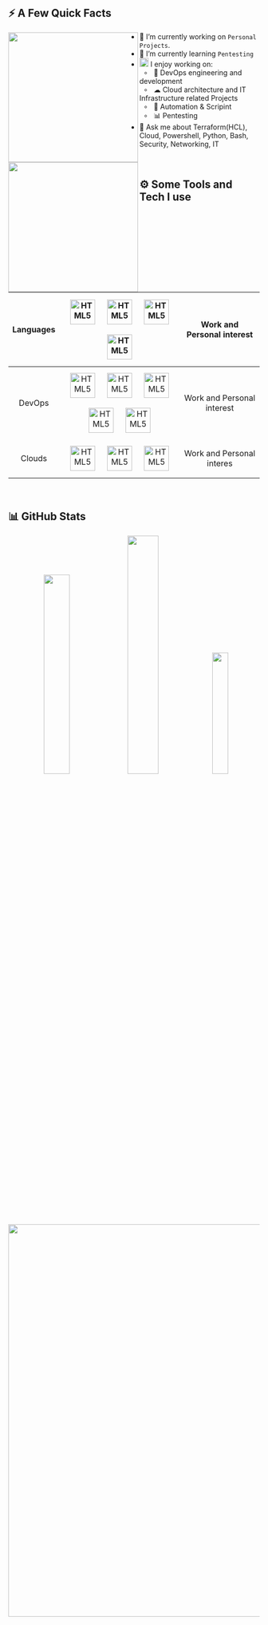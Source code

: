 ## ⚡️ A Few Quick Facts

<div>
<img align="left" height="260vh" src="https://media2.giphy.com/media/v1.Y2lkPTc5MGI3NjExZjIyNHZjenFhOXk1MXo5cm9oY3VvMDN5OXlseThoanlyY3BpeGozNiZlcD12MV9pbnRlcm5hbF9naWZfYnlfaWQmY3Q9Zw/UFGj6EYw5JhMQ/giphy.gif">
<img align="left" height="260vh" src="https://upload.wikimedia.org/wikipedia/commons/3/3d/1_120_transparent.png">
</div>

- 🔭 I’m currently working on `Personal Projects`.
- 🌱 I’m currently learning `Pentesting` 
- <img src="https://media.giphy.com/media/WUlplcMpOCEmTGBtBW/giphy.gif" width="18">  I enjoy working on:<br>
&nbsp; ∘ &nbsp; 🥷 DevOps engineering and development<br>
&nbsp; ∘ &nbsp; ☁ Cloud architecture and IT Infrastructure related Projects<br>
&nbsp; ∘ &nbsp; 🤖 Automation & Scripint<br>
&nbsp; ∘ &nbsp; 📊 Pentesting<br>
- 💬 Ask me about Terraform(HCL), Cloud, Powershell, Python, Bash, Security, Networking, IT
  
<br>

## ⚙️ Some Tools and Tech I use

| Languages | <img style="margin: 10px" src="https://www.svgrepo.com/show/373999/powershell2.svg" alt="HTML5" height="50" /> <img style="margin: 10px" src="https://www.svgrepo.com/show/452091/python.svg" alt="HTML5" height="50" /> <img style="margin: 10px" src="https://www.svgrepo.com/show/508897/bash02.svg" alt="HTML5" height="50" /> <img style="margin: 10px" src="https://www.svgrepo.com/show/448253/terraform.svg" alt="HTML5" height="50" /> | Work and Personal interest
| :---: | :---: | :---: |
| DevOps | <img style="margin: 10px" src="https://www.svgrepo.com/show/376331/kubernetes.svg" alt="HTML5" height="50" /> <img style="margin: 10px" src="https://www.svgrepo.com/show/353929/jenkins.svg" alt="HTML5" height="50" /> <img style="margin: 10px" src="https://www.svgrepo.com/show/448236/linux.svg" alt="HTML5" height="50" /> <img style="margin: 10px" src="https://www.svgrepo.com/show/448221/docker.svg" alt="HTML5" height="50" /> <img style="margin: 10px" src="https://www.svgrepo.com/show/448253/terraform.svg" alt="HTML5" height="50" /> | Work and Personal interest
| Clouds | <img style="margin: 10px" src="https://www.svgrepo.com/show/448223/gcp.svg" alt="HTML5" height="50" /> <img style="margin: 10px" src="https://www.svgrepo.com/show/376356/aws.svg" alt="HTML5" height="50" /> <img style="margin: 10px" src="https://www.svgrepo.com/show/448274/azure.svg" alt="HTML5" height="50" /> | Work and Personal interes

<br>

## 📊 GitHub Stats

<p align="center">
  <img src="https://github-readme-stats.vercel.app/api?username=Levi-Michael&theme=dark&hide_border=false&include_all_commits=false&count_private=true" width="32%">
  <img src="https://github-readme-streak-stats.herokuapp.com/?user=danielyaba&theme=dark&hide_border=false" width="35%">
  <img src="https://github-readme-stats.vercel.app/api/top-langs/?username=Levi-Michael&theme=dark&hide_border=false&include_all_commits=false&count_private=true&layout=compact" width="25%">
</p>

<p align="center">
  <img src="https://github-profile-trophy.vercel.app/?username=Levi-Michael&theme=dark&no-frame=false&no-bg=false&margin-w=4&rank=-C" width="786">
</p>
